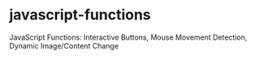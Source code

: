# javascript-functions
 JavaScript Functions: Interactive Buttons, Mouse Movement Detection, Dynamic Image/Content Change
